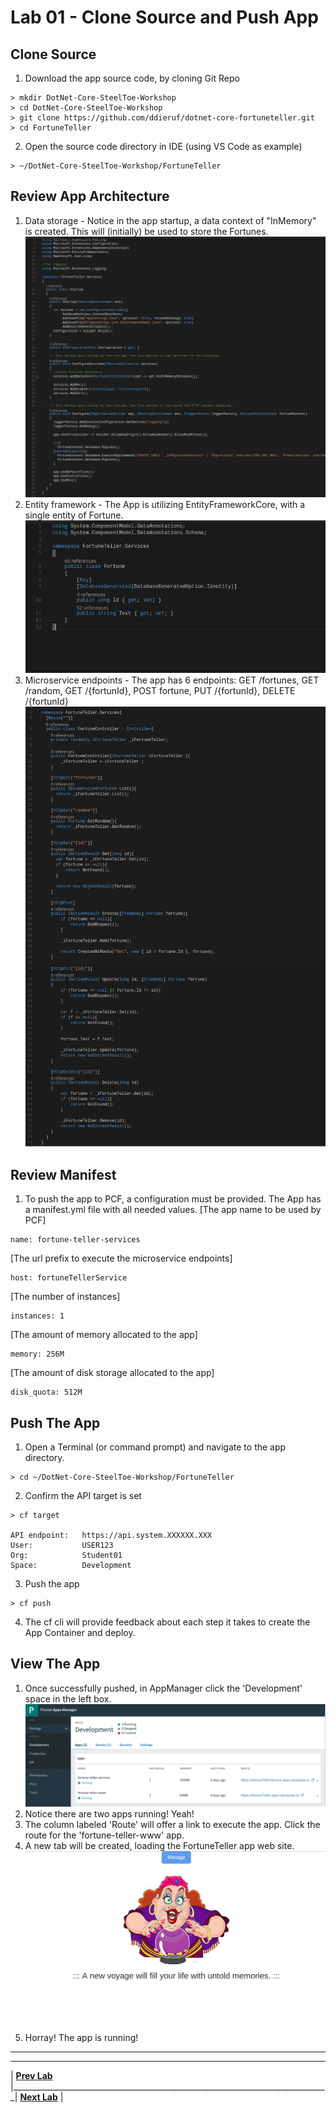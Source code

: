 [vsCodeStartupCs]: img/vsCodeStartupCs.png " "
[vsCodeFortuneControllerCs]: img/vsCodeFortuneControllerCs.png " "
[vsCodeFortuneCs]: img/vsCodeFortuneCs.png " "
[appManagerAppsPage]: img/appManagerAppsPage.png " "
[fortuneTellerWebSite]: img/fortuneTellerWebSite.png " "

# Lab 01 - Clone Source and Push App

## Clone Source

1. Download the app source code, by cloning Git Repo
```
> mkdir DotNet-Core-SteelToe-Workshop
> cd DotNet-Core-SteelToe-Workshop
> git clone https://github.com/ddieruf/dotnet-core-fortuneteller.git
> cd FortuneTeller
```
2. Open the source code directory in IDE (using VS Code as example)
```
> ~/DotNet-Core-SteelToe-Workshop/FortuneTeller
```

## Review App Architecture

1. Data storage - Notice in the app startup, a data context of "InMemory" is created. This will (initially) be used to store the Fortunes.
![alt text][vsCodeStartupCs]
2. Entity framework - The App is utilizing EntityFrameworkCore, with a single entity of Fortune.
![alt text][vsCodeFortuneCs]
3. Microservice endpoints - The app has 6 endpoints: GET /fortunes, GET /random, GET /{fortunId}, POST fortune, PUT /{fortunId}, DELETE /{fortunId}
![alt text][vsCodeFortuneControllerCs]

## Review Manifest

1. To push the app to PCF, a configuration must be provided. The App has a manifest.yml file with all needed values.
[The app name to be used by PCF]
```
name: fortune-teller-services
```
[The url prefix to execute the microservice endpoints]
```
host: fortuneTellerService
```
[The number of instances]
```
instances: 1
```
[The amount of memory allocated to the app]
```
memory: 256M
```
[The amount of disk storage allocated to the app]
```
disk_quota: 512M
```

## Push The App
1. Open a Terminal (or command prompt) and navigate to the app directory.
```
> cd ~/DotNet-Core-SteelToe-Workshop/FortuneTeller
```
2. Confirm the API target is set
```
> cf target

API endpoint:   https://api.system.XXXXXX.XXX
User:           USER123
Org:            Student01
Space:          Development
```
3. Push the app
```
> cf push
```
4. The cf cli will provide feedback about each step it takes to create the App Container and deploy.

## View The App
1. Once successfully pushed, in AppManager click the 'Development' space in the left box.
![alt text][appManagerAppsPage]
2. Notice there are two apps running! Yeah!
3. The column labeled 'Route' will offer a link to execute the app. Click the route for the 'fortune-teller-www' app.
4. A new tab will be created, loading the FortuneTeller app web site.
![alt text][fortuneTellerWebSite]
5. Horray! The app is running!


___

___
| **[Prev Lab](../AppMgr-Login/README.md)** |_______________________________________________________________________________| **[Next Lab](../Lab-02/README.md)** |